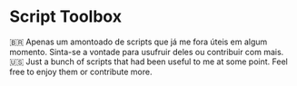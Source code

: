 # Script Toolbox

🇧🇷 Apenas um amontoado de scripts que já me fora úteis em algum momento. Sinta-se a vontade para usufruir deles ou contribuir com mais.
🇺🇸 Just a bunch of scripts that had been useful to me at some point. Feel free to enjoy them or contribute more.